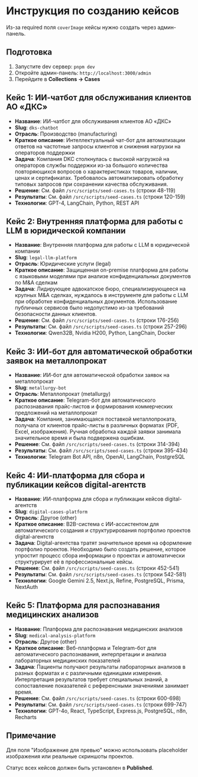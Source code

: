 # Инструкция по созданию кейсов

Из-за required поля `coverImage` кейсы нужно создать через админ-панель.

## Подготовка

1. Запустите dev сервер: `pnpm dev`
2. Откройте админ-панель: `http://localhost:3000/admin`
3. Перейдите в **Collections → Cases**

## Кейс 1: ИИ-чатбот для обслуживания клиентов АО «ДКС»

- **Название**: ИИ-чатбот для обслуживания клиентов АО «ДКС»
- **Slug**: `dks-chatbot`
- **Отрасль**: Производство (manufacturing)
- **Краткое описание**: Интеллектуальный чат-бот для автоматизации ответов на частотные запросы клиентов и снижения нагрузки на операторов поддержки
- **Задача**: Компания DKC столкнулась с высокой нагрузкой на операторов службы поддержки из-за большого количества повторяющихся вопросов о характеристиках товаров, наличии, ценах и сертификатах. Требовалось автоматизировать обработку типовых запросов при сохранении качества обслуживания.
- **Решение**: См. файл `/src/scripts/seed-cases.ts` (строки 48-119)
- **Результаты**: См. файл `/src/scripts/seed-cases.ts` (строки 120-159)
- **Технологии**: GPT-4, LangChain, Python, REST API

## Кейс 2: Внутренняя платформа для работы с LLM в юридической компании

- **Название**: Внутренняя платформа для работы с LLM в юридической компании
- **Slug**: `legal-llm-platform`
- **Отрасль**: Юридические услуги (legal)
- **Краткое описание**: Защищенная on-premise платформа для работы с языковыми моделями при анализе конфиденциальных документов по M&A сделкам
- **Задача**: Лидирующее адвокатское бюро, специализирующееся на крупных M&A сделках, нуждалось в инструменте для работы с LLM при обработке конфиденциальных документов. Использование публичных сервисов было недопустимо из-за требований безопасности данных клиентов.
- **Решение**: См. файл `/src/scripts/seed-cases.ts` (строки 176-256)
- **Результаты**: См. файл `/src/scripts/seed-cases.ts` (строки 257-296)
- **Технологии**: Qwen32B, Nvidia H200, Python, LangChain, Docker

## Кейс 3: ИИ-бот для автоматической обработки заявок на металлопрокат

- **Название**: ИИ-бот для автоматической обработки заявок на металлопрокат
- **Slug**: `metallurgy-bot`
- **Отрасль**: Металлопрокат (metallurgy)
- **Краткое описание**: Telegram-бот для автоматического распознавания прайс-листов и формирования коммерческих предложений на металлопрокат
- **Задача**: Компания, занимающаяся поставкой металлопроката, получала от клиентов прайс-листы в различных форматах (PDF, Excel, изображения). Ручная обработка каждой заявки занимала значительное время и была подвержена ошибкам.
- **Решение**: См. файл `/src/scripts/seed-cases.ts` (строки 314-394)
- **Результаты**: См. файл `/src/scripts/seed-cases.ts` (строки 395-434)
- **Технологии**: Telegram Bot API, n8n, OpenAI, LangChain, PostgreSQL

## Кейс 4: ИИ-платформа для сбора и публикации кейсов digital-агентств

- **Название**: ИИ-платформа для сбора и публикации кейсов digital-агентств
- **Slug**: `digital-cases-platform`
- **Отрасль**: Другое (other)
- **Краткое описание**: B2B-система с ИИ-ассистентом для автоматического создания и структурирования портфолио проектов digital-агентств
- **Задача**: Digital-агентства тратят значительное время на оформление портфолио проектов. Необходимо было создать решение, которое упростит процесс сбора информации о проектах и автоматически структурирует её в профессиональные кейсы.
- **Решение**: См. файл `/src/scripts/seed-cases.ts` (строки 452-541)
- **Результаты**: См. файл `/src/scripts/seed-cases.ts` (строки 542-581)
- **Технологии**: Google Gemini 2.5, Next.js, Refine, PostgreSQL, Prisma, NextAuth

## Кейс 5: Платформа для распознавания медицинских анализов

- **Название**: Платформа для распознавания медицинских анализов
- **Slug**: `medical-analysis-platform`
- **Отрасль**: Другое (other)
- **Краткое описание**: Веб-платформа и Telegram-бот для автоматического распознавания, интерпретации и анализа лабораторных медицинских показателей
- **Задача**: Пациенты получают результаты лабораторных анализов в разных форматах и с различными единицами измерения. Интерпретация результатов требует специальных знаний, а сопоставление показателей с референсными значениями занимает время.
- **Решение**: См. файл `/src/scripts/seed-cases.ts` (строки 600-698)
- **Результаты**: См. файл `/src/scripts/seed-cases.ts` (строки 699-747)
- **Технологии**: GPT-4o, React, TypeScript, Express.js, PostgreSQL, n8n, Recharts

## Примечание

Для поля "Изображение для превью" можно использовать placeholder изображения или реальные скриншоты проектов.

Статус всех кейсов должен быть установлен в **Published**.
